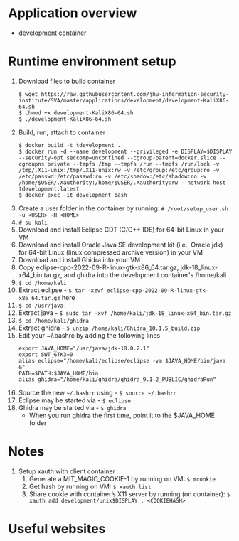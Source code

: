 # Application overview
* development container

# Runtime environment setup
1. Download files to build container
    ```
    $ wget https://raw.githubusercontent.com/jhu-information-security-institute/SVA/master/applications/development/development-KaliX86-64.sh
    $ chmod +x development-KaliX86-64.sh
    $ ./development-KaliX86-64.sh
    ```
1. Build, run, attach to container
    ```
    $ docker build -t tdevelopment .
    $ docker run -d --name development --privileged -e DISPLAY=$DISPLAY --security-opt seccomp=unconfined --cgroup-parent=docker.slice --cgroupns private --tmpfs /tmp --tmpfs /run --tmpfs /run/lock -v /tmp/.X11-unix:/tmp/.X11-unix:rw -v /etc/group:/etc/group:ro -v /etc/passwd:/etc/passwd:ro -v /etc/shadow:/etc/shadow:ro -v /home/$USER/.Xauthority:/home/$USER/.Xauthority:rw --network host tdevelopment:latest
    $ docker exec -it development bash 
    ```
1. Create a user folder in the container by running: `# /root/setup_user.sh -u <USER> -H <HOME> `
1. `# su kali`
1. Download and install Eclipse CDT (C/C++ IDE) for 64-bit Linux in your VM
1. Download and install Oracle Java SE development kit (i.e., Oracle jdk) for 64-bit Linux (linux compressed archive version) in your VM
1. Download and install Ghidra into your VM
1. Copy eclipse-cpp-2022-09-R-linux-gtk-x86_64.tar.gz, jdk-18_linux-x64_bin.tar.gz, and ghidra into the development container's /home/kali
1. `$ cd /home/kali`
1. Extract eclipse - `$ tar -xzvf eclipse-cpp-2022-09-R-linux-gtk-x86_64.tar.gz`
here
1. `$ cd /usr/java`
1. Extract java - `$ sudo tar -xvf /home/kali/jdk-18_linux-x64_bin.tar.gz`
1. `$ cd /home/kali/ghidra`
1. Extract ghidra - `$ unzip /home/kali/Ghidra_10.1.5_build.zip`
1. Edit your ~/.bashrc by adding the following lines
    ```
    export JAVA_HOME="/usr/java/jdk-18.0.2.1"
    export SWT_GTK3=0
    alias eclipse="/home/kali/eclipse/eclipse -vm $JAVA_HOME/bin/java &"
    PATH=$PATH:$JAVA_HOME/bin
    alias ghidra="/home/kali/ghidra/ghidra_9.1.2_PUBLIC/ghidraRun"
    ```
1. Source the new `~/.bashrc` using - `$ source ~/.bashrc`
1. Eclipse may be started via - `$ eclipse`
1. Ghidra may be started via - `$ ghidra`
    * When you run ghidra the first time, point it to the $JAVA_HOME folder
# Notes
1. Setup xauth with client container
    1. Generate a MIT_MAGIC_COOKIE-1 by running on VM: `$ mcookie`
    1. Get <COOKIEHASH> hash by running on VM: `$ xauth list`
    1. Share cookie with container’s X11 server by running (on container): `$ xauth add development/unix$DISPLAY . <COOKIEHASH>`
# Useful websites
